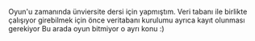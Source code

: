 Oyun'u zamanında ünviersite dersi için yapmıştım.
Veri tabanı ile birlikte çalışıyor girebilmek için önce veritabanı kurulumu ayrıca kayıt olunması gerekiyor 
Bu arada oyun bitmiyor o ayrı konu :)

